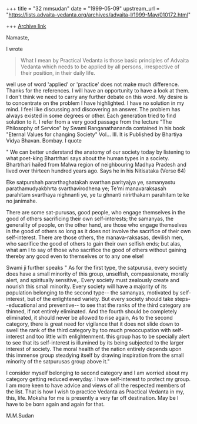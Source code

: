+++
title = "32 mmsudan"
date = "1999-05-09"
upstream_url = "https://lists.advaita-vedanta.org/archives/advaita-l/1999-May/010172.html"

+++
[Archive link](https://lists.advaita-vedanta.org/archives/advaita-l/1999-May/010172.html)

Namaste,

I wrote
>What I mean by Practical Vedanta is those basic  principles of Advaita
>Vedanta which needs to be applied by all persons, irrespective of their
>position, in their daily life.

well use of word 'applied' or 'practice' does not make much difference.
Thanks for the references. I will have an opportunity to have a look at them.
I don't think we need to carry any further debate on this word. My desire is
to concentrate on the problem I have highlighted. I have no solution in my
mind. I feel like discussing and discovering an answer. The problem has
always existed in some degrees or other. Each generation tried to find
solution to it. I refer from a very good passage from the lecture "The
Philosophy of Service" by Swami Ranganathananda contained  in his book
"Eternal Values for changing Society" Vol... III. It is Published by Bhartiya
Vidya Bhavan. Bombay. I quote

" We can better understand the anatomy of our society today by listening to
what poet-king Bhartrhari says about the human types in a society.
Bhartrhari hailed from Malwa region of neighbouring Madhya Pradesh and lived
over thirteen hundred years ago. Says he in his Nitisataka (Verse 64)

Eke satpurshah pararthaghatakah svarthan parityajya ye,
samanyastu parathamudyakbhrta svarthavirodhena ye;
Te'mi manavaraksasah parahitam svarthaya nighnanti ye,
ye tu ghnanti nirirthakam parahitam te ke no janimahe.

There are some sat-purusas, good people, who engage themselves in the good of
others sacrificing their own self-interests; the samanyas, the generality of
people, on the other hand, are those who engage themselves in the good of
others so long as it does not involve the sacrifice of their own
self-interest. There are those others, the manava-raksasas, devilish men, who
sacrifice the good of others to gain their own selfish ends; but alas, what
am I to say of those who sacrifice the good of others without gaining thereby
any good even to themselves or to any one else!

Swami ji further speaks " As for the first type, the satpurusa, every society
does have a small minority of this group, unselfish, compassionate, morally
alert, and spiritually sensitive,. Every society must zealously create and
nourish this small minority. Every society will have a majority of its
population belonging to the second type-- the samanyas, motivated by
self-interest, but of the enlightened variety. But every society should take
steps--educational and preventive-- to see that the ranks of the third
category are thinned, if not entirely eliminated. And the fourth should be
completely eliminated, it should never be allowed to rise again, As to the
second category, there is great need for vigilance that it does not slide
down to swell the rank of the third category by too much preoccupation with
self-interest and too little with enlightenment. this group has to be
specially alert to see that its self-interest is illumined by its being
subjected to the larger interest of society. The moral health of the nation
entirely depends upon this immense group steadying itself by drawing
inspiration from the small minority of the satpurusas group above it."

I consider myself belonging to second category and I am worried about my
category getting reduced everyday. I have self-interest to protect my group.
I am more keen to have advice and views of all the respected members of the
list. That is how I wish to practice Vedanta as Practical Vedanta in my,
this, life. Moksha for me is presently a very far off destination. May be I
have to be born again and again  for that.

M.M.Sudan

